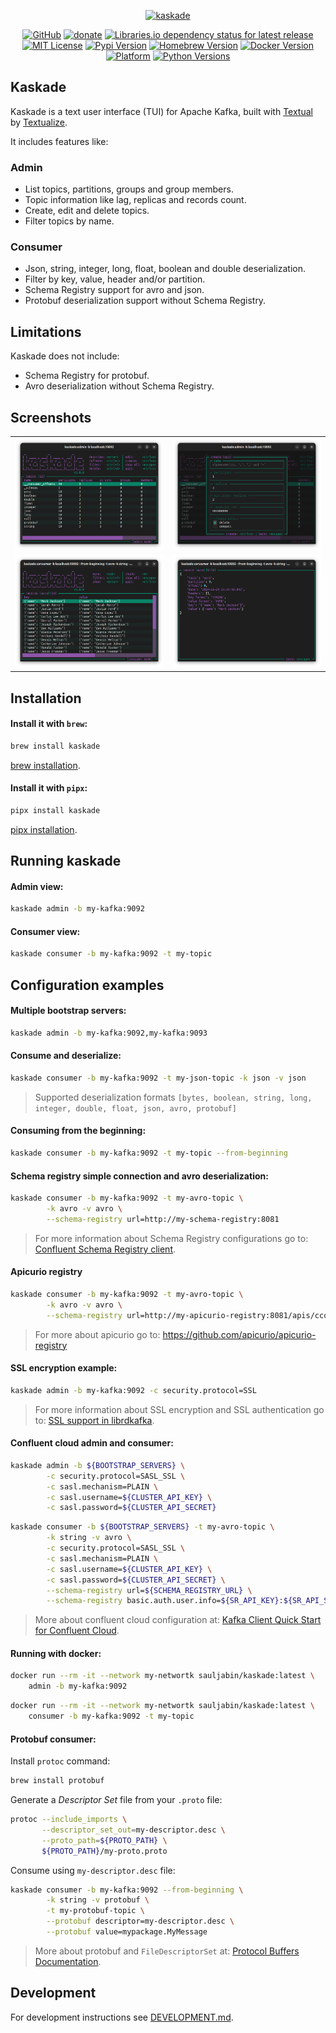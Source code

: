 <p align="center">
<a href="https://github.com/sauljabin/kaskade"><img alt="kaskade" width="400" src="https://raw.githubusercontent.com/sauljabin/kaskade/main/screenshots/banner.png"></a>
</p>

<p align="center">
<a href="https://github.com/sauljabin/kaskade"><img alt="GitHub" src="https://img.shields.io/badge/github-blueviolet?logo=github&logoColor=white"></a>
<a href="https://github.com/sponsors/sauljabin"><img alt="donate" src="https://img.shields.io/badge/donate-EA4AAA?logo=github-sponsors&logoColor=white"></a>
<a href="https://libraries.io/pypi/kaskade"><img alt="Libraries.io dependency status for latest release" src="https://img.shields.io/librariesio/release/pypi/kaskade?logo=python&logoColor=white&label="></a>
<a href="https://github.com/sauljabin/kaskade/blob/main/LICENSE"><img alt="MIT License" src="https://img.shields.io/github/license/sauljabin/kaskade"></a>
<a href="https://pypi.org/project/kaskade"><img alt="Pypi Version" src="https://img.shields.io/pypi/v/kaskade"></a>
<a href="https://formulae.brew.sh/formula/kaskade"><img alt="Homebrew Version" src="https://img.shields.io/homebrew/v/kaskade"></a>
<a href="https://hub.docker.com/r/sauljabin/kaskade/tags"><img alt="Docker Version" src="https://img.shields.io/docker/v/sauljabin/kaskade?label=dockerhub"></a>
<a href="https://pypi.org/project/kaskade"><img alt="Platform" src="https://img.shields.io/badge/os-linux%20%7C%20macos-blue"></a>
<a href="https://pypi.org/project/kaskade"><img alt="Python Versions" src="https://img.shields.io/pypi/pyversions/kaskade?label=python"></a>
</p>

## Kaskade

Kaskade is a text user interface (TUI) for Apache Kafka, built with [Textual](https://github.com/Textualize/textual)
by [Textualize](https://www.textualize.io/).

It includes features like:

### Admin

- List topics, partitions, groups and group members.
- Topic information like lag, replicas and records count.
- Create, edit and delete topics.
- Filter topics by name.

### Consumer

- Json, string, integer, long, float, boolean and double deserialization.
- Filter by key, value, header and/or partition.
- Schema Registry support for avro and json.
- Protobuf deserialization support without Schema Registry.

## Limitations

Kaskade does not include:

- Schema Registry for protobuf.
- Avro deserialization without Schema Registry.

## Screenshots

<table>
  <tr>
    <td>
      <img alt="kaskade" src="https://raw.githubusercontent.com/sauljabin/kaskade/main/screenshots/admin.png">
    </td>
    <td>
      <img alt="kaskade" src="https://raw.githubusercontent.com/sauljabin/kaskade/main/screenshots/create-topic.png">
    </td>
  </tr>
  <tr>
    <td>
      <img alt="kaskade" src="https://raw.githubusercontent.com/sauljabin/kaskade/main/screenshots/consumer.png">
    </td>
    <td>
      <img alt="kaskade" src="https://raw.githubusercontent.com/sauljabin/kaskade/main/screenshots/record.png">
    </td>
  </tr>
</table>

## Installation

#### Install it with `brew`:

```bash
brew install kaskade
```

[brew installation](https://brew.sh/).

#### Install it with `pipx`:

```bash
pipx install kaskade
```

[pipx installation](https://pipx.pypa.io/stable/installation/).

## Running kaskade

#### Admin view:

```bash
kaskade admin -b my-kafka:9092
```

#### Consumer view:

```bash
kaskade consumer -b my-kafka:9092 -t my-topic
```

## Configuration examples

#### Multiple bootstrap servers:

```bash
kaskade admin -b my-kafka:9092,my-kafka:9093
```

#### Consume and deserialize:

```bash
kaskade consumer -b my-kafka:9092 -t my-json-topic -k json -v json
```

> Supported deserialization formats `[bytes, boolean, string, long, integer, double, float, json, avro, protobuf]`

#### Consuming from the beginning:

```bash
kaskade consumer -b my-kafka:9092 -t my-topic --from-beginning
```

#### Schema registry simple connection and avro deserialization:

```bash
kaskade consumer -b my-kafka:9092 -t my-avro-topic \
        -k avro -v avro \
        --schema-registry url=http://my-schema-registry:8081
```

> For more information about Schema Registry configurations go
> to: [Confluent Schema Registry client](https://docs.confluent.io/platform/current/clients/confluent-kafka-python/html/index.html#schemaregistry-client).

#### Apicurio registry

```bash
kaskade consumer -b my-kafka:9092 -t my-avro-topic \
        -k avro -v avro \
        --schema-registry url=http://my-apicurio-registry:8081/apis/ccompat/v7
```

> For more about apicurio go to: https://github.com/apicurio/apicurio-registry

#### SSL encryption example:

```bash
kaskade admin -b my-kafka:9092 -c security.protocol=SSL
```

> For more information about SSL encryption and SSL authentication go
> to: [SSL support in librdkafka](https://github.com/edenhill/librdkafka/wiki/Using-SSL-with-librdkafka#configure-librdkafka-client).

#### Confluent cloud admin and consumer:

```bash
kaskade admin -b ${BOOTSTRAP_SERVERS} \
        -c security.protocol=SASL_SSL \
        -c sasl.mechanism=PLAIN \
        -c sasl.username=${CLUSTER_API_KEY} \
        -c sasl.password=${CLUSTER_API_SECRET}
```

```bash
kaskade consumer -b ${BOOTSTRAP_SERVERS} -t my-avro-topic \
        -k string -v avro \
        -c security.protocol=SASL_SSL \
        -c sasl.mechanism=PLAIN \
        -c sasl.username=${CLUSTER_API_KEY} \
        -c sasl.password=${CLUSTER_API_SECRET} \
        --schema-registry url=${SCHEMA_REGISTRY_URL} \
        --schema-registry basic.auth.user.info=${SR_API_KEY}:${SR_API_SECRET}
```

> More about confluent cloud configuration
> at: [Kafka Client Quick Start for Confluent Cloud](https://docs.confluent.io/cloud/current/client-apps/config-client.html).

#### Running with docker:

```bash
docker run --rm -it --network my-networtk sauljabin/kaskade:latest \
    admin -b my-kafka:9092
```

```bash
docker run --rm -it --network my-networtk sauljabin/kaskade:latest \
    consumer -b my-kafka:9092 -t my-topic
```

#### Protobuf consumer:

Install `protoc` command:

```bash
brew install protobuf
```

Generate a _Descriptor Set_ file from your `.proto` file:

```bash
protoc --include_imports \
       --descriptor_set_out=my-descriptor.desc \
       --proto_path=${PROTO_PATH} \
       ${PROTO_PATH}/my-proto.proto
```

Consume using `my-descriptor.desc` file:

```bash
kaskade consumer -b my-kafka:9092 --from-beginning \
        -k string -v protobuf \
        -t my-protobuf-topic \
        --protobuf descriptor=my-descriptor.desc \
        --protobuf value=mypackage.MyMessage
```

> More about protobuf and `FileDescriptorSet` at: [Protocol Buffers Documentation](https://protobuf.dev/programming-guides/techniques/#self-description).

## Development

For development instructions see [DEVELOPMENT.md](https://github.com/sauljabin/kaskade/blob/main/DEVELOPMENT.md).
